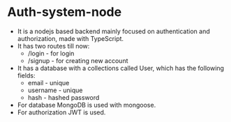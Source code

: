 # Auth-system-node

- It is a nodejs based backend mainly focused on authentication and authorization, made with TypeScript.
- It has two routes till now:
  - /login - for login
  - /signup - for creating new account
- It has a database with a collections called User, which has the following fields:
  - email - unique
  - username - unique
  - hash - hashed password
- For database MongoDB is used with mongoose.
- For authorization JWT is used.
